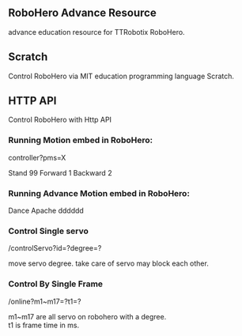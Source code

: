 ## RoboHero Advance Resource
advance education resource for TTRobotix RoboHero.


## Scratch
Control RoboHero via MIT education programming language Scratch.



## HTTP API
Control RoboHero with Http API

### Running Motion embed in RoboHero:

controller?pms=X

Stand 99
Forward 1
Backward 2


### Running Advance Motion embed in RoboHero:

Dance
Apache
dddddd


### Control Single servo

/controlServo?id=?degree=?

move servo degree.
take care of servo may block each other.

### Control By Single Frame

/online?m1~m17=?t1=?

m1~m17 are all servo on robohero with a degree.   
t1 is frame time in ms.
